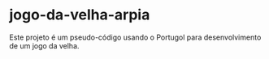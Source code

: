 # jogo-da-velha-arpia
Este projeto é um pseudo-código usando o Portugol para desenvolvimento de um jogo da velha.

